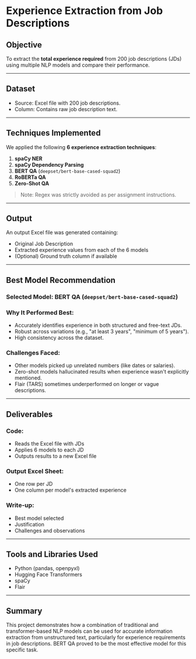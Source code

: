 # Experience Extraction from Job Descriptions

## Objective
To extract the **total experience required** from 200 job descriptions (JDs) using multiple NLP models and compare their performance.

---

## Dataset
- Source: Excel file with 200 job descriptions.
- Column: Contains raw job description text.

---

## Techniques Implemented
We applied the following **6 experience extraction techniques**:

1. **spaCy NER**
2. **spaCy Dependency Parsing**
3. **BERT QA** (`deepset/bert-base-cased-squad2`)
4. **RoBERTa QA**
5. **Zero-Shot QA**


> Note: Regex was strictly avoided as per assignment instructions.

---

## Output
An output Excel file was generated containing:
- Original Job Description
- Extracted experience values from each of the 6 models
- (Optional) Ground truth column if available

---

## Best Model Recommendation

### Selected Model: **BERT QA (`deepset/bert-base-cased-squad2`)**

### Why It Performed Best:
- Accurately identifies experience in both structured and free-text JDs.
- Robust across variations (e.g., "at least 3 years", "minimum of 5 years").
- High consistency across the dataset.

### Challenges Faced:
- Other models picked up unrelated numbers (like dates or salaries).
- Zero-shot models hallucinated results when experience wasn't explicitly mentioned.
- Flair (TARS) sometimes underperformed on longer or vague descriptions.

---

## Deliverables

### Code:
- Reads the Excel file with JDs
- Applies 6 models to each JD
- Outputs results to a new Excel file

### Output Excel Sheet:
- One row per JD
- One column per model's extracted experience

### Write-up:
- Best model selected
- Justification
- Challenges and observations

---

## Tools and Libraries Used
- Python (pandas, openpyxl)
- Hugging Face Transformers
- spaCy
- Flair

---

## Summary
This project demonstrates how a combination of traditional and transformer-based NLP models can be used for accurate information extraction from unstructured text, particularly for experience requirements in job descriptions. BERT QA proved to be the most effective model for this specific task.

